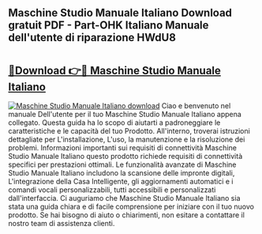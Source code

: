 ## Maschine Studio Manuale Italiano Download gratuit PDF - Part-OHK Italiano Manuale dell'utente di riparazione HWdU8

# <h2><a href="http://dff426k.blite.top/?on=Maschine+Studio+Manuale+Italiano">🔗Download 👉🔴 Maschine Studio Manuale Italiano</a></h2>

[![Maschine Studio Manuale Italiano download](https://i.imgur.com/lujVjoI.png)](http://dff426k.blite.top/?on=Maschine+Studio+Manuale+Italiano)
Ciao e benvenuto nel manuale Dell'utente per il tuo Maschine Studio Manuale Italiano appena collegato. Questa guida ha lo scopo di aiutarti a padroneggiare le caratteristiche e le capacità del tuo Prodotto. All'interno, troverai istruzioni dettagliate per L'installazione, L'uso, la manutenzione e la risoluzione dei problemi. Informazioni importanti sui requisiti di connettività Maschine Studio Manuale Italiano questo prodotto richiede requisiti di connettività specifici per prestazioni ottimali. Le funzionalità avanzate di Maschine Studio Manuale Italiano includono la scansione delle impronte digitali, L'integrazione della Casa Intelligente, gli aggiornamenti automatici e i comandi vocali personalizzabili, tutti accessibili e personalizzati dall'interfaccia. Ci auguriamo che Maschine Studio Manuale Italiano sia stata una guida chiara e di facile comprensione per iniziare con il tuo nuovo prodotto. Se hai bisogno di aiuto o chiarimenti, non esitare a contattare il nostro team di assistenza clienti.
